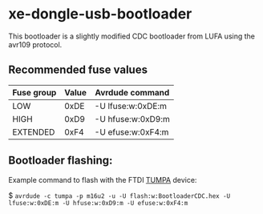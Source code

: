 xe-dongle-usb-bootloader
========================

This bootloader is a slightly modified CDC bootloader from LUFA using the avr109
protocol.


Recommended fuse values
-----------------------

| Fuse group | Value | Avrdude command   |
|------------|-------|-------------------|
| LOW        | 0xDE  | -U lfuse:w:0xDE:m |
| HIGH       | 0xD9  | -U hfuse:w:0xD9:m |
| EXTENDED   | 0xF4  | -U efuse:w:0xF4:m |


Bootloader flashing:
--------------------

Example command to flash with the FTDI [TUMPA](https://www.diygadget.com/jtag-cables-and-microcontroller-programmers/tiao-usb-multi-protocol-adapter-jtag-spi-i2c-serial) device:

$ `avrdude -c tumpa -p m16u2 -u -U flash:w:BootloaderCDC.hex -U lfuse:w:0xDE:m -U hfuse:w:0xD9:m -U efuse:w:0xF4:m`
